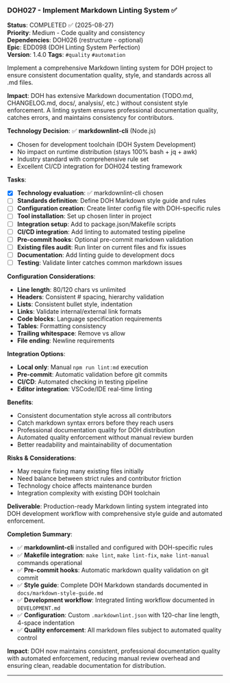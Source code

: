 ### DOH027 - Implement Markdown Linting System ✅

**Status**: COMPLETED ✅ (2025-08-27)  
**Priority**: Medium - Code quality and consistency  
**Dependencies**: DOH026 (restructure - optional)  
**Epic**: EDD098 (DOH Linting System Perfection)  
**Version**: 1.4.0 **Tags**: `#quality` `#automation`

Implement a comprehensive Markdown linting system for DOH project to ensure consistent documentation quality, style, and
standards across all .md files.

**Impact**: DOH has extensive Markdown documentation (TODO.md, CHANGELOG.md, docs/, analysis/, etc.) without consistent
style enforcement. A linting system ensures professional documentation quality, catches errors, and maintains
consistency for contributors.

**Technology Decision**: ✅ **markdownlint-cli** (Node.js)

- Chosen for development toolchain (DOH System Development)
- No impact on runtime distribution (stays 100% bash + jq + awk)
- Industry standard with comprehensive rule set
- Excellent CI/CD integration for DOH024 testing framework

**Tasks**:

- [x] **Technology evaluation**: ✅ markdownlint-cli chosen
- [ ] **Standards definition**: Define DOH Markdown style guide and rules
- [ ] **Configuration creation**: Create linter config file with DOH-specific rules
- [ ] **Tool installation**: Set up chosen linter in project
- [ ] **Integration setup**: Add to package.json/Makefile scripts
- [ ] **CI/CD integration**: Add linting to automated testing pipeline
- [ ] **Pre-commit hooks**: Optional pre-commit markdown validation
- [ ] **Existing files audit**: Run linter on current files and fix issues
- [ ] **Documentation**: Add linting guide to development docs
- [ ] **Testing**: Validate linter catches common markdown issues

**Configuration Considerations**:

- **Line length**: 80/120 chars vs unlimited
- **Headers**: Consistent # spacing, hierarchy validation
- **Lists**: Consistent bullet style, indentation
- **Links**: Validate internal/external link formats
- **Code blocks**: Language specification requirements
- **Tables**: Formatting consistency
- **Trailing whitespace**: Remove vs allow
- **File ending**: Newline requirements

**Integration Options**:

- **Local only**: Manual `npm run lint:md` execution
- **Pre-commit**: Automatic validation before git commits
- **CI/CD**: Automated checking in testing pipeline
- **Editor integration**: VSCode/IDE real-time linting

**Benefits**:

- Consistent documentation style across all contributors
- Catch markdown syntax errors before they reach users
- Professional documentation quality for DOH distribution
- Automated quality enforcement without manual review burden
- Better readability and maintainability of documentation

**Risks & Considerations**:

- May require fixing many existing files initially
- Need balance between strict rules and contributor friction
- Technology choice affects maintenance burden
- Integration complexity with existing DOH toolchain

**Deliverable**: Production-ready Markdown linting system integrated into DOH development workflow with comprehensive
style guide and automated enforcement.

**Completion Summary**:

- ✅ **markdownlint-cli** installed and configured with DOH-specific rules
- ✅ **Makefile integration**: `make lint`, `make lint-fix`, `make lint-manual` commands operational
- ✅ **Pre-commit hooks**: Automatic markdown quality validation on git commit
- ✅ **Style guide**: Complete DOH Markdown standards documented in `docs/markdown-style-guide.md`
- ✅ **Development workflow**: Integrated linting workflow documented in `DEVELOPMENT.md`
- ✅ **Configuration**: Custom `.markdownlint.json` with 120-char line length, 4-space indentation
- ✅ **Quality enforcement**: All markdown files subject to automated quality control

**Impact**: DOH now maintains consistent, professional documentation quality with automated enforcement, reducing manual
review overhead and ensuring clean, readable documentation for distribution.

---
